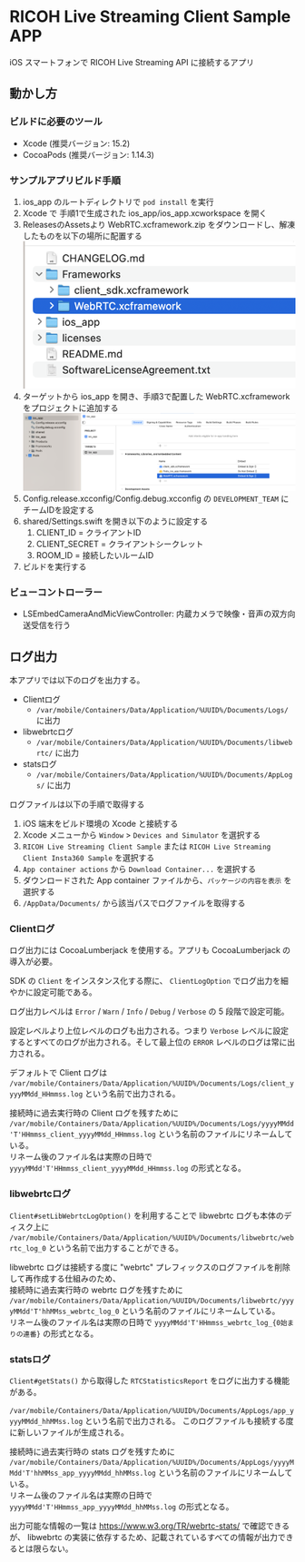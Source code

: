 # RICOH Live Streaming Client Sample APP

iOS スマートフォンで RICOH Live Streaming API に接続するアプリ

## 動かし方

### ビルドに必要のツール

* Xcode (推奨バージョン: 15.2)
* CocoaPods (推奨バージョン: 1.14.3)

### サンプルアプリビルド手順

1. ios_app のルートディレクトリで `pod install` を実行
2. Xcode で 手順1で生成された ios_app/ios_app.xcworkspace を開く
3. ReleasesのAssetsより WebRTC.xcframework.zip をダウンロードし、解凍したものを以下の場所に配置する
   ![](./add_webrtc.png)
4. ターゲットから ios_app を開き、手順3で配置した WebRTC.xcframework をプロジェクトに追加する
   ![](./link_webrtc.png)
5. Config.release.xcconfig/Config.debug.xcconfig の `DEVELOPMENT_TEAM` にチームIDを設定する
6. shared/Settings.swift を開き以下のように設定する
   1. CLIENT_ID = クライアントID
   2. CLIENT_SECRET = クライアントシークレット
   3. ROOM_ID = 接続したいルームID
7. ビルドを実行する

### ビューコントローラー

* LSEmbedCameraAndMicViewController: 内蔵カメラで映像・音声の双方向送受信を行う

## ログ出力

本アプリでは以下のログを出力する。

* Clientログ
  * `/var/mobile/Containers/Data/Application/%UUID%/Documents/Logs/` に出力
* libwebrtcログ
  * `/var/mobile/Containers/Data/Application/%UUID%/Documents/libwebrtc/` に出力
* statsログ
  * `/var/mobile/Containers/Data/Application/%UUID%/Documents/AppLogs/` に出力

ログファイルは以下の手順で取得する
  1. iOS 端末をビルド環境の Xcode と接続する
  2. Xcode メニューから `Window` > `Devices and Simulator` を選択する
  3. `RICOH Live Streaming Client Sample` または `RICOH Live Streaming Client Insta360 Sample` を選択する
  4. `App container actions` から `Download Container...` を選択する
  5. ダウンロードされた App container ファイルから、`パッケージの内容を表示` を選択する
  6. `/AppData/Documents/` から該当パスでログファイルを取得する

### Clientログ

ログ出力には CocoaLumberjack を使用する。アプリも CocoaLumberjack の導入が必要。

SDK の `Client` をインスタンス化する際に、 `ClientLogOption` でログ出力を細やかに設定可能である。

ログ出力レベルは `Error` / `Warn` / `Info` / `Debug` / `Verbose` の 5 段階で設定可能。

設定レベルより上位レベルのログも出力される。つまり `Verbose` レベルに設定するとすべてのログが出力される。そして最上位の `ERROR` レベルのログは常に出力される。

デフォルトで Client ログは `/var/mobile/Containers/Data/Application/%UUID%/Documents/Logs/client_yyyyMMdd_HHmmss.log` という名前で出力される。  

接続時に過去実行時の Client ログを残すために `/var/mobile/Containers/Data/Application/%UUID%/Documents/Logs/yyyyMMdd'T'HHmmss_client_yyyyMMdd_HHmmss.log` という名前のファイルにリネームしている。  
リネーム後のファイル名は実際の日時で `yyyyMMdd'T'HHmmss_client_yyyyMMdd_HHmmss.log` の形式となる。

### libwebrtcログ

`Client#setLibWebrtcLogOption()` を利用することで libwebrtc ログも本体のディスク上に `/var/mobile/Containers/Data/Application/%UUID%/Documents/libwebrtc/webrtc_log_0` という名前で出力することができる。

libwebrtc ログは接続する度に "webrtc" プレフィックスのログファイルを削除して再作成する仕組みのため、  
接続時に過去実行時の webrtc ログを残すために `/var/mobile/Containers/Data/Application/%UUID%/Documents/libwebrtc/yyyyMMdd'T'hhMMss_webrtc_log_0` という名前のファイルにリネームしている。  
リネーム後のファイル名は実際の日時で `yyyyMMdd'T'HHmmss_webrtc_log_{0始まりの連番}` の形式となる。

### statsログ

`Client#getStats()` から取得した `RTCStatisticsReport` をログに出力する機能がある。

`/var/mobile/Containers/Data/Application/%UUID%/Documents/AppLogs/app_yyyyMMdd_hhMMss.log` という名前で出力される。
このログファイルも接続する度に新しいファイルが生成される。

接続時に過去実行時の stats ログを残すために `/var/mobile/Containers/Data/Application/%UUID%/Documents/AppLogs/yyyyMMdd'T'hhMMss_app_yyyyMMdd_hhMMss.log` という名前のファイルにリネームしている。  
リネーム後のファイル名は実際の日時で `yyyyMMdd'T'HHmmss_app_yyyyMMdd_hhMMss.log` の形式となる。

出力可能な情報の一覧は https://www.w3.org/TR/webrtc-stats/ で確認できるが、
libwebrtc の実装に依存するため、記載されているすべての情報が出力できるとは限らない。
